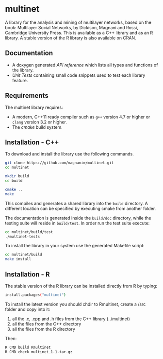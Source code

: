 multinet
===============

A library for the analysis and mining of multilayer networks, based on the book: Multilayer Social Networks, by Dickison, Magnani and Rossi, Cambridge University Press. This is available as a C++ library and as an R library. A stable version of the R library is also available on CRAN.


Documentation
-------------

* A doxygen generated *API reference* which lists all types and functions
of the library.
* *Unit Tests* containing small code snippets used to test each library
feature.

Requirements
------------

The multinet library requires:

* A modern, C++11 ready compiler such as `g++` version 4.7 or higher or `clang` version 3.2 or higher.
* The *cmake* build system.

Installation - C++
------------

To download and install the library use the following commands.

```sh
git clone https://github.com/magnanim/multinet.git
cd multinet

mkdir build
cd build

cmake ..
make
```

This compiles and generates a shared library into the `build` directory. A different location can be specified by executing cmake from
another folder. 

The documentation is generated inside the `build/doc` directory, while the
testing suite will reside in `build/test`. In order run the test suite execute:

```sh
cd multinet/build/test
./multinet-tests
```

To install the library in your system use the generated Makefile script:

```sh
cd multinet/build
make install
```

Installation - R
------------
The stable version of the R library can be installed directly from R by typing:

```sh
install.packages("multinet")
```

To install the latest version you should chdir to Rmultinet, create a /src folder and copy into it:
1. all the .c, .cpp and .h files from the C++ library (../multinet)
2. all the files from the C++ directory
3. all the files from the R directory

Then: 
```sh
R CMD build Rmultinet
R CMD check multinet_1.1.tar.gz
```
